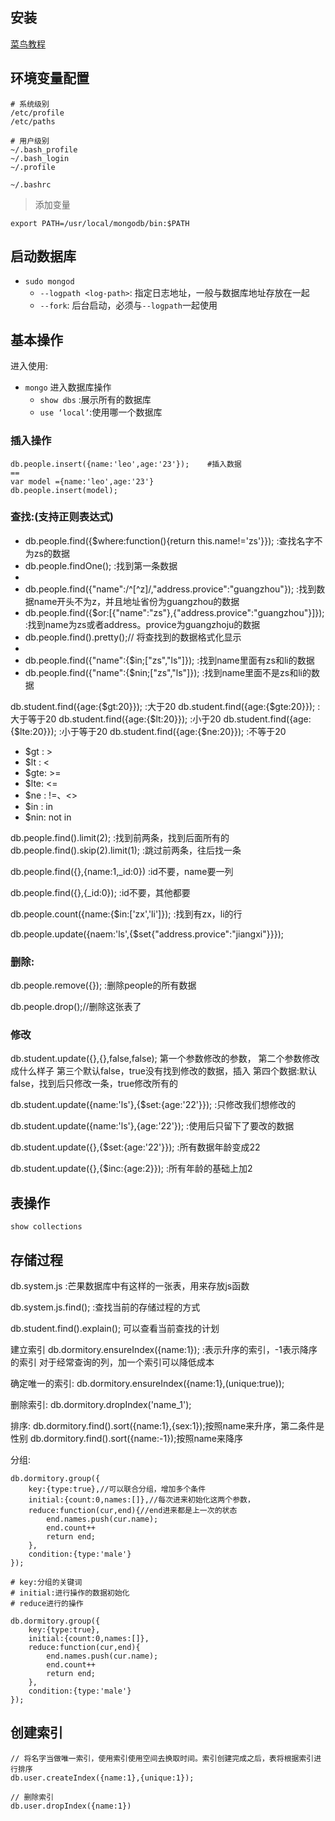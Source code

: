 ## 安装

[菜鸟教程](http://www.runoob.com/mongodb/mongodb-osx-install.html)

## 环境变量配置

```
# 系统级别
/etc/profile
/etc/paths 

# 用户级别
~/.bash_profile 
~/.bash_login 
~/.profile 

~/.bashrc
```

> 添加变量

```
export PATH=/usr/local/mongodb/bin:$PATH
```

## 启动数据库

* `sudo mongod`
    * `--logpath <log-path>`: 指定日志地址，一般与数据库地址存放在一起
    * `--fork`: 后台启动，必须与`--logpath`一起使用

## 基本操作

进入使用:
- `mongo` 进入数据库操作
    - `show dbs` :展示所有的数据库
    - `use ‘local’`:使用哪一个数据库


### 插入操作

```
db.people.insert({name:'leo',age:'23'});	#插入数据
==
var model ={name:'leo',age:'23'}
db.people.insert(model);
```

### 查找:(支持正则表达式)

- db.people.find({$where:function(){return this.name!='zs'}});	:查找名字不为zs的数据
- db.people.findOne();	:找到第一条数据
- 
- db.people.find({"name":/^[^z]/,"address.provice":"guangzhou"});	:找到数据name开头不为z，并且地址省份为guangzhou的数据
- db.people.find({$or:[{"name":"zs"},{"address.provice":"guangzhou"}]});	:找到name为zs或者address。provice为guangzhoju的数据
- db.people.find().pretty();// 将查找到的数据格式化显示
- 
- db.people.find({"name":{$in;["zs","ls"]});	:找到name里面有zs和li的数据
- db.people.find({"name":{$nin;["zs","ls"]});	:找到name里面不是zs和li的数据


db.student.find({age:{$gt:20}});	:大于20
db.student.find({age:{$gte:20}});	:大于等于20
db.student.find({age:{$lt:20}});	:小于20
db.student.find({age:{$lte:20}});	:小于等于20
db.student.find({age:{$ne:20}});	:不等于20

* $gt : >
* $lt : <
* $gte: >=
* $lte: <=
* $ne : !=、<>
* $in : in
* $nin: not in


db.people.find().limit(2);  		:找到前两条，找到后面所有的
db.people.find().skip(2).limit(1);	:跳过前两条，往后找一条

db.people.find({},{name:1,_id:0})	:id不要，name要一列

db.people.find({},{_id:0});			:id不要，其他都要

db.people.count({name:{$in:['zx','li']});	:找到有zx，li的行

db.people.update({naem:'ls',{$set{"address.provice":"jiangxi"}}});


### 删除:

db.people.remove({});		:删除people的所有数据

db.people.drop();//删除这张表了

### 修改

db.student.update({},{},false,false);
第一个参数修改的参数，
第二个参数修改成什么样子
第三个默认false，true没有找到修改的数据，插入
第四个数据:默认false，找到后只修改一条，true修改所有的


db.student.update({name:'ls'},{$set:{age:'22'}});	:只修改我们想修改的

db.student.update({name:'ls'},{age:'22'});	:使用后只留下了要改的数据

db.student.update({},{$set:{age:'22'}});	:所有数据年龄变成22

db.student.update({},{$inc:{age:2}});	:所有年龄的基础上加2


## 表操作

`show collections`


## 存储过程

db.system.js		:芒果数据库中有这样的一张表，用来存放js函数

db.system.js.find();	:查找当前的存储过程的方式


db.student.find().explain();
可以查看当前查找的计划


建立索引
db.dormitory.ensureIndex({name:1});		:表示升序的索引，-1表示降序的索引
对于经常查询的列，加一个索引可以降低成本


确定唯一的索引:
db.dormitory.ensureIndex({name:1},(unique:true));


删除索引:
db.dormitory.dropIndex('name_1');

排序:
db.dormitory.find().sort({name:1},{sex:1});按照name来升序，第二条件是性别
db.dormitory.find().sort({name:-1});按照name来降序


分组:

```
db.dormitory.group({
	key:{type:true},//可以联合分组，增加多个条件	
	initial:{count:0,names:[]},//每次进来初始化这两个参数，
	reduce:function(cur,end){//end进来都是上一次的状态
		end.names.push(cur.name);
		end.count++
		return end;	
	},
	condition:{type:'male'}
});

# key:分组的关键词
# initial:进行操作的数据初始化
# reduce进行的操作

db.dormitory.group({
	key:{type:true},
	initial:{count:0,names:[]},
	reduce:function(cur,end){
		end.names.push(cur.name);
		end.count++
		return end;	
	},
	condition:{type:'male'}
});
```

## 创建索引

```
// 将名字当做唯一索引，使用索引使用空间去换取时间。索引创建完成之后，表将根据索引进行排序
db.user.createIndex({name:1},{unique:1});

// 删除索引
db.user.dropIndex({name:1})
```


